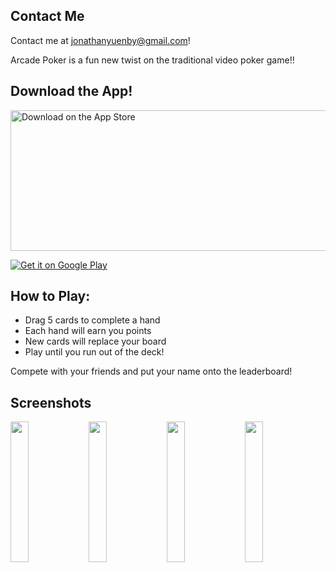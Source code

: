 ## Contact Me

Contact me at jonathanyuenby@gmail.com!

Arcade Poker is a fun new twist on the traditional video poker game!!

## Download the App!

<a href='https://itunes.apple.com/us/app/arcade-poker/id1332985671'><img alt='Download on the App Store' src='https://upload.wikimedia.org/wikipedia/commons/thumb/3/3c/Download_on_the_App_Store_Badge.svg/2000px-Download_on_the_App_Store_Badge.svg.png' height='225' width='850'/></a>

<a href='https://play.google.com/store/apps/details?id=com.arcadepoker&pcampaignid=MKT-Other-global-all-co-prtnr-py-PartBadge-Mar2515-1'><img alt='Get it on Google Play' src='https://play.google.com/intl/en_us/badges/images/generic/en_badge_web_generic.png'/></a>

## How to Play:

 * Drag 5 cards to complete a hand
 * Each hand will earn you points
 * New cards will replace your board
 * Play until you run out of the deck!


Compete with your friends and put your name onto the leaderboard!


## Screenshots

<div style="width:100%">
  <img src="https://i.imgur.com/g6reX7S.jpg" width="24%"/>
  <img src="https://i.imgur.com/M6yfAnC.png" width="24%"/>
  <img src="https://i.imgur.com/jH9JpUa.png" width="24%"/>
  <img src="https://i.imgur.com/UYdaxKs.png" width="24%"/>
</div>

